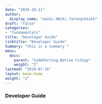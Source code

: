 ```yaml
---
date: "2019-10-11"
author:
  display_name: "xwiki:XWiki.farooqsheikh"
draft: "false"
categories:
- "fundamentals"
title: "Developer Guide"
linktitle: "Developer Guide"
Summary: "this is a summary "
menu:
  docs:
    parent: "CodePorting.Native Cs2Cpp"
    weight: "2"
lastmod: "2019-07-16"
layout: base-home
weight: "2"
---
```


### Developer Guide ###
